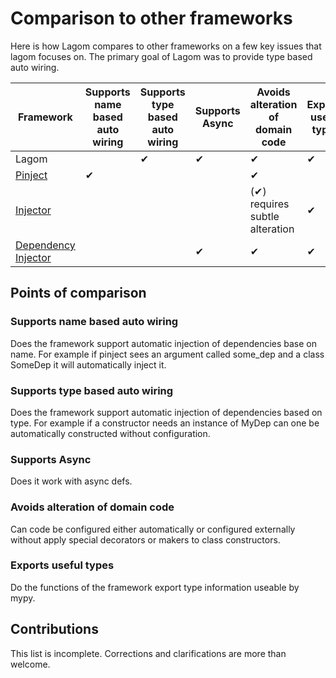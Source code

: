 # Comparison to other frameworks

Here is how Lagom compares to other frameworks on a few key issues that
lagom focuses on. The primary goal of Lagom was to provide type based 
auto wiring. 

| Framework                                                               | Supports name based auto wiring | Supports type based auto wiring | Supports Async | Avoids alteration of domain code | Exports useful types |
|-------------------------------------------------------------------------|---------------------------------|---------------------------------|----------------|----------------------------------|----------------------|
| Lagom                                                                   |                                 | ✔                               | ✔              | ✔                                | ✔                    |
| [Pinject](https://github.com/google/pinject)                            | ✔                               |                                 |                | ✔                                |                      |
| [Injector](https://github.com/alecthomas/injector)                      |                                 |                                 |                | (✔) requires subtle alteration   | ✔                    |
| [Dependency Injector](https://python-dependency-injector.ets-labs.org/) |                                 |                                 | ✔              | ✔                                | ✔                    |

## Points of comparison

### Supports name based auto wiring
Does the framework support automatic injection of dependencies base on name.
For example if pinject sees an argument called some_dep and a class SomeDep it
will automatically inject it.

### Supports type based auto wiring
Does the framework support automatic injection of dependencies based on type.
For example if a constructor needs an instance of MyDep can one be automatically
constructed without configuration.

### Supports Async
Does it work with async defs.

### Avoids alteration of domain code
Can code be configured either automatically or configured externally without
apply special decorators or makers to class constructors.

### Exports useful types
Do the functions of the framework export type information useable by mypy.

## Contributions
This list is incomplete. Corrections and clarifications are more than welcome.